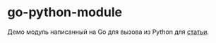 # go-python-module
Демо модуль написанный на Go для вызова из Python для [статьи](https://kuznetsovin.github.io/post/go-python-module/).
